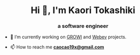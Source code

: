 <h1 align="center">Hi 👋, I'm Kaori Tokashiki</h1>
<h3 align="center">a software engineer</h3>

- 🔭 I’m currently working on [GROWI](https://growi.org/ja/) and [Webev]() projects.

- 📫 How to reach me **caocao19x@gmail.com**

